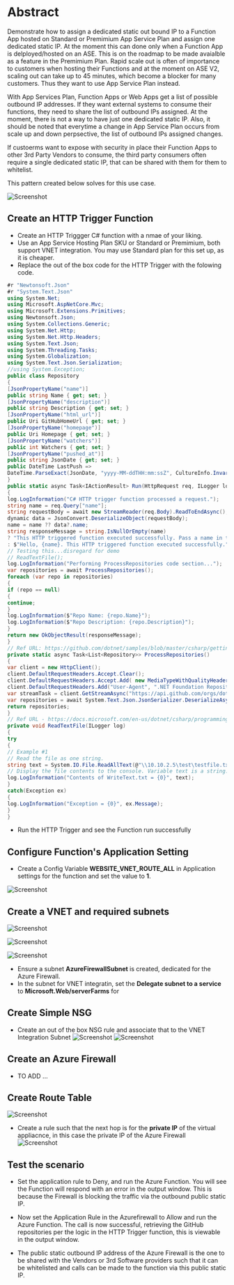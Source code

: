 # Abstract

Demonstrate how to assign a dedicated static out bound IP to a Function App hosted on Standard or Premimium App Service Plan and assign one dedicated static IP. At the moment this 
can done only when a Function App is delployed/hosted on an ASE. This is on the roadmap to be made avaialble as a feature in the Premimium Plan. Rapid scale out is often of importance to customers 
when hosting their Functions and at the moment on ASE V2, scaling out can take up to 45 minutes, which become a blocker for many customers. 
Thus they want to use App Service Plan instead. 

With App Services Plan, Function Apps or Web Apps get a list of possible outbound IP addresses. If they want external systems to consume their functions, they need to share the list of outbound IPs assigned.
At the moment, there is not a way to have just one dedicated static IP. Also, it should be noted that everytime a change in App Service Plan occurs from scale up and down perpsective,
the list of outbound IPs assigned changes.

If custoerms want to expose with security in place their Function Apps to other 3rd Party Vendors to consume, the third party consumers often require a single dedicated static IP,
that can be shared with them for them to whitelist. 

This pattern created below solves for this use case.

![Screenshot](media/app-service-function-apps/function-app-vnet-integration-dmz-reference-architectures.png)

## Create an HTTP Trigger Function
- Create an HTTP Triggger C# function with a nmae of your liking.
- Use an App Service Hosting Plan SKU or Standard or Premimium, both support VNET integration. You may use Standard plan for this set up, as it is cheaper.
- Replace the out of the box code for the HTTP Trigger with the folowing code.

```` C#
#r "Newtonsoft.Json"
#r "System.Text.Json"
using System.Net;
using Microsoft.AspNetCore.Mvc;
using Microsoft.Extensions.Primitives;
using Newtonsoft.Json;
using System.Collections.Generic;
using System.Net.Http;
using System.Net.Http.Headers;
using System.Text.Json;
using System.Threading.Tasks;
using System.Globalization;
using System.Text.Json.Serialization;
//using System.Exception;
public class Repository
{
[JsonPropertyName("name")]
public string Name { get; set; }
[JsonPropertyName("description")]
public string Description { get; set; }
[JsonPropertyName("html_url")]
public Uri GitHubHomeUrl { get; set; }
[JsonPropertyName("homepage")]
public Uri Homepage { get; set; }
[JsonPropertyName("watchers")]
public int Watchers { get; set; }
[JsonPropertyName("pushed_at")]
public string JsonDate { get; set; }
public DateTime LastPush =>
DateTime.ParseExact(JsonDate, "yyyy-MM-ddTHH:mm:ssZ", CultureInfo.InvariantCulture);
}
public static async Task<IActionResult> Run(HttpRequest req, ILogger log)
{ 
log.LogInformation("C# HTTP trigger function processed a request.");
string name = req.Query["name"];
string requestBody = await new StreamReader(req.Body).ReadToEndAsync();
dynamic data = JsonConvert.DeserializeObject(requestBody);
name = name ?? data?.name;
string responseMessage = string.IsNullOrEmpty(name)
? "This HTTP triggered function executed successfully. Pass a name in the query string or in the request body for a personalized response."
: $"Hello, {name}. This HTTP triggered function executed successfully.";
// Testing this...disregard for demo
// ReadTextFile();
log.LogInformation("Performing ProcessRepositories code section...");
var repositories = await ProcessRepositories();
foreach (var repo in repositories)
{
if (repo == null)
{
continue;
}
log.LogInformation($"Repo Name: {repo.Name}");
log.LogInformation($"Repo Description: {repo.Description}");
}
return new OkObjectResult(responseMessage);
}
// Ref URL: https://github.com/dotnet/samples/blob/master/csharp/getting-started/console-webapiclient/Program.cs
private static async Task<List<Repository>> ProcessRepositories()
{
var client = new HttpClient();
client.DefaultRequestHeaders.Accept.Clear();
client.DefaultRequestHeaders.Accept.Add( new MediaTypeWithQualityHeaderValue("application/vnd.github.v3+json") );
client.DefaultRequestHeaders.Add("User-Agent", ".NET Foundation Repository Reporter");
var streamTask = client.GetStreamAsync("https://api.github.com/orgs/dotnet/repos");
var repositories = await System.Text.Json.JsonSerializer.DeserializeAsync<List<Repository>>(await streamTask);
return repositories;
}
// Ref URL - https://docs.microsoft.com/en-us/dotnet/csharp/programming-guide/file-system/how-to-read-from-a-text-file
private void ReadTextFile(ILogger log)
{
try
{
// Example #1
// Read the file as one string.
string text = System.IO.File.ReadAllText(@"\\10.10.2.5\test\testfile.txt");
// Display the file contents to the console. Variable text is a string.
log.LogInformation("Contents of WriteText.txt = {0}", text);
}
catch(Exception ex)
{
log.LogInformation("Exception = {0}", ex.Message);
}
}

````
 - Run the HTTP Trigger and see the Function run successfully

## Configure Function's Application Setting
- Create a Config Variable **WEBSITE_VNET_ROUTE_ALL** in Application settings for the function and set the value to **1**.

![Screenshot](media/app-service-function-apps/Set-website-vnet-route-all-to-1-function-app-configuration.png)

## Create a VNET and required subnets

![Screenshot](media/app-service-function-apps/VNET-with-AzureFirewallSubnet.png)

![Screenshot](media/app-service-function-apps/Subnet-for-VNET-integration-resized.png)

![Screenshot](media/app-service-function-apps/VNET-integrationsubnet-delegate-subnet-to-server-farmpng-resized.png)

- Ensure a subnet **AzureFirewallSubnet** is created, dedicated for the Azure Firewall.
- In the subnet for VNET integratin, set the **Delegate subnet to a service** to **Microsoft.Web/serverFarms** for 

## Create Simple NSG

- Create an out of the box NSG rule and associate that to the VNET Integration Subnet
![Screenshot](media/app-service-function-apps/InboundNSG-resized.png)
![Screenshot](media/app-service-function-apps/OutboundNSG-resized.png)

## Create an Azure Firewall
- TO ADD ...

## Create Route Table

![Screenshot](media/app-service-function-apps/Create-route-table-resized.png)

- Create a rule such that the next hop is for the **private IP** of the virtual appliacnce, in this case the private IP of the Azure Firewall
![Screenshot](media/app-service-function-apps/Edit-Firewall-Rule-Deny-resized.png)

## Test the scenario
- Set the application rule to Deny, and run the Azure Function. You will see the Function will respond with an error in the output window. This is because the Firewall is blocking the traffic via the outbound public static IP.

- Now set the Application Rule in the Azurefirewall to Allow and run the Azure Function. The call is now successful, retrieving the GitHub repositories per the logic in the HTTP Trigger function, this is viewable in the output window. 

- The public static outbound IP address of the Azure Firewall is the one to be shared with the Vendors or 3rd Software providers such that it can be whitelisted and calls can be made to the function via this public static IP.
